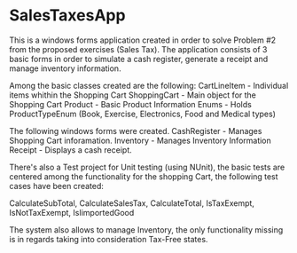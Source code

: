# SalesTaxesApp

This is a windows forms application created in order to solve Problem #2 from the proposed exercises (Sales Tax). The application consists of 3 basic forms
in order to simulate a cash register, generate a receipt and manage inventory information.

Among the basic classes created are the following:
CartLineItem - Individual items whithin the Shopping Cart
ShoppingCart - Main object for the Shopping Cart
Product - Basic Product Information
Enums - Holds ProductTypeEnum (Book, Exercise, Electronics, Food and Medical types)

The following windows forms were created.
CashRegister - Manages Shopping Cart inforamation.
Inventory - Manages Inventory Information
Receipt - Displays a cash receipt.

There's also a Test project for Unit testing (using NUnit), the basic tests are centered among the functionality for the shopping Cart, the following test cases 
have been created:

CalculateSubTotal,
CalculateSalesTax,
CalculateTotal,
IsTaxExempt,
IsNotTaxExempt,
IsIimportedGood

The system also allows to manage Inventory, the only functionality missing is in regards taking into consideration Tax-Free states.
